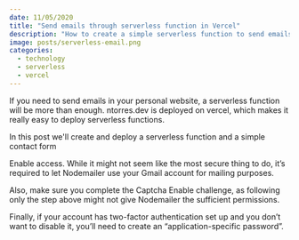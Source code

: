 ```yaml
---
date: 11/05/2020
title: "Send emails through serverless function in Vercel"
description: "How to create a simple serverless function to send emails in 100 lines of code"
image: posts/serverless-email.png
categories:
  - technology
  - serverless
  - vercel
---
```


If you need to send emails in your personal website, a serverless function will be more than enough.
ntorres.dev is deployed on vercel, which makes it really easy to deploy serverless functions.

In this post we'll create and deploy a serverless function and a simple contact form

Enable access. While it might not seem like the most secure thing to do, it’s required to let Nodemailer use your Gmail account for mailing purposes.

Also, make sure you complete the Captcha Enable challenge, as following only the step above might not give Nodemailer the sufficient permissions.

Finally, if your account has two-factor authentication set up and you don’t want to disable it, you’ll need to create an “application-specific password”.
